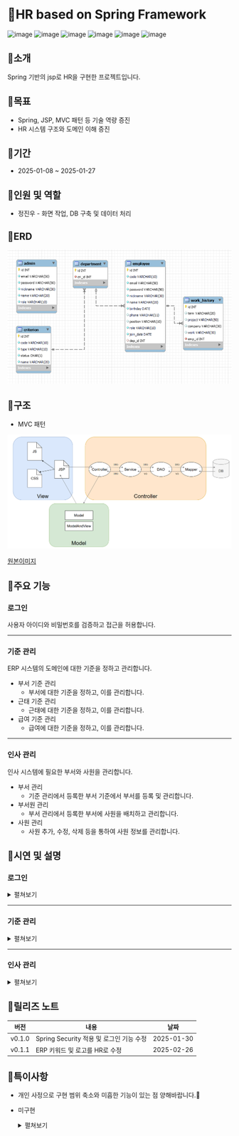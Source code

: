 # 📁HR based on Spring Framework
![image](https://img.shields.io/badge/java-v.11-blue.svg)
![image](https://img.shields.io/badge/spring-v.5.2.25.RELEASE-blue.svg)
![image](https://img.shields.io/badge/jsp-grey.svg)
![image](https://img.shields.io/badge/mysql-v.8.0.31-blue.svg)
![image](https://img.shields.io/badge/mybatis-v.3.0.4-blue.svg)
![image](https://img.shields.io/badge/tomcat-v.9.0-blue.svg)

## 📌소개
Spring 기반의 jsp로 HR을 구현한 프로젝트입니다.

## 📌목표
- Spring, JSP, MVC 패턴 등 기술 역량 증진
- HR 시스템 구조와 도메인 이해 증진

## 📌기간
- 2025-01-08 ~ 2025-01-27

## 📌인원 및 역할
- 정진우 - 화면 작업, DB 구축 및 데이터 처리

## 📌ERD
![alt text](assets/erd.png)


## 📌구조
- MVC 패턴

![alt text](assets/mvc.png)

[원본이미지](https://viewer.diagrams.net/?tags=%7B%7D&lightbox=1&highlight=0000ff&edit=_blank&layers=1&nav=1#R%3Cmxfile%3E%3Cdiagram%20name%3D%22%ED%8E%98%EC%9D%B4%EC%A7%80-1%22%20id%3D%22EYmIl-xgydG-Mr9KmU9k%22%3E7Vtdk6I4FP01Pq4FCeHjsUd7d2prprq33JqZfUSImmo0Voxf8%2Bs3SFTIxaJbQbRLp2qK3EAg55ybe2%2BgO7g33fwlwvnkO49p0kFWvOngfgehwAvU%2F6lhmxkIIplhLFicmeyjYcB%2BU220tHXJYroonCg5TySbF40Rn81oJAu2UAi%2BLp424knxrvNwTIFhEIUJtP5ksZxkVoSxe%2Bz4Stl4sr%2B1S5ysZxruz9ZTWUzCmK9zJvzcwT3BucyOppseTVLw9sBk1%2F15ovfwZILO5Hsu2DwvVq%2F%2FOPHPxPv6bY7i35ve9A89yipMlnrGPxhd6weW2z0Mgi9nMU0Hsjv4y3rCJB3MwyjtXSvelW0ip4nuDhM2nqnjSD0YFcqwokIyhemT7hhyKflUdYz4TGrOsZW2WZL0eMLF7q44Dqk%2FipR9IQV%2Fo7keN%2FLpcKR69OOrG9DNSVzsA9pKppRPqRRbdYq%2BwNX8aIX6urk%2B0o2xtk1yTGOijaGW2Pgw8pEEdaB5%2BAAnCHCi3eoSUs7mgFA%2Fdso48NEQu249HJgkOOSdLCCnKRYwYKGnkBI8SZSmb8M%2FRiPqRqX%2BEXvB0LLq4capdhDXu6qDOICavwevgBO13s7TwxmXtJqUYRi9jXc0vixlwmZU2%2BNQvL2oq5hMp291LVLkBdWEMgqKKB8iYA5mvwRl22oKZQIdYDC4c5Rtx0DZbRtlt0TLnwxku3Upex9Zy9V4Krt8B84NQOf4hj4RhM5GJdj5TUG35y6HHURsFj%2BluXYa05JwsWBREahjdExhUlCI7a984798o59C4ZJDM0XCPjRfqWBqYmnYzC7ZMPkrd7wbqkt0azfWvms30r5hjpPNicagGjCYU%2FPmSxHR6ugkQzGmsmp9hUrIMU1KiN7bBE1CyVbFxy1jX9%2FhlTM1kZyPkqLQzGCdTVNfla8qzIECYyDTiTMcwEA7MR6mfYE%2BYQVzqT5rktRB53Ze53ZB51ZB5tYplbegTrdNdSLvRJj%2BqDoxOpFVXUudsJYbULFiiqJbCjsuubmwA8uv%2FtPLTYHmm9pqHzSYTPa%2FAMz2yWS0VblhTAV%2BR0aZLZDfhlUp5iKD2C7LLM3ilaT%2F9Hk5e%2FYr3fTZ%2FWrKUW3XN%2BIW6hLAX1CappKm%2BIN56oWx7BTmVdhWh5q2QgM2lyrH61rovOhArOqxmg4QwYPyKsqJWRQ5fhe5wfHnn0e%2Fa2YZalyPXJV%2BVHt19fnoBzR5dheR8ygHUvKsruddl%2FLaC5bPRzkxt%2BmCM%2FN%2Fx4gWjlnmNk023Kr%2BHs7nN7brFPhGLtR6Jovg5vPDSQxtB2b9UVNYtC27%2FbgIK5kH%2F5U8XRAYgZhaCIz%2Bg%2FNqzs3XhHU5vV2SZF%2Fb6R%2B1ULUAAE8XOD1U0%2FW93kEP0qtI98CeRz1O75tp9vV93oH7vA%2F6q2i6wOWBlFrweBjnd9%2B3Pc3iim8PrVaqI%2Bx43eI7TlLydZpNyGkB1P9tzmPVrHQbx0iPQe1%2F9ktEczeiYYchJZsIFR%2BE3oqnOEHrngJ3Evr%2FwheJatKy87GvNKcsjpNTGzZFKmrA1jXfVZTs0bglzoQbA7bkZeM9Auu55MaAhW8B7xLYwExbWgcWJh4%2FPgOuXtu4wrr9HnEFC0HbuLrwTdFdLgQgdDUHrGoe%2F6Aqy7%2BOf5aGn%2F8H%3C%2Fdiagram%3E%3C%2Fmxfile%3E)

## 📌주요 기능
### 로그인
사용자 아이디와 비밀번호를 검증하고 접근을 허용합니다.

---
### 기준 관리
ERP 시스템의 도메인에 대한 기준을 정하고 관리합니다.

- 부서 기준 관리
  - 부서에 대한 기준을 정하고, 이를 관리합니다.
- 근태 기준 관리
  - 근태에 대한 기준을 정하고, 이를 관리합니다.
- 급여 기준 관리
  - 급여에 대한 기준을 정하고, 이를 관리합니다.

---
### 인사 관리
인사 시스템에 필요한 부서와 사원을 관리합니다.

- 부서 관리
  - 기준 관리에서 등록한 부서 기준에서 부서를 등록 및 관리합니다.
- 부서원 관리
  - 부서 관리에서 등록한 부서에 사원을 배치하고 관리합니다.
- 사원 관리
  - 사원 추가, 수정, 삭제 등을 통하여 사원 정보를 관리합니다.

## 📌시연 및 설명
### 로그인
<details>
<summary>펼쳐보기</summary>

![alt text](assets/login-1.png)
기본 화면입니다.

![alt text](assets/login-2.png)
아이디와 비밀번호를 입력한 상태입니다.

![alt text](assets/main-1.png)
로그인 성공 시 메인 화면으로 이동합니다.

  </details>

---
### 기준 관리
<details>
<summary>펼쳐보기</summary>

#### - 부서 기준 관리
![alt text](assets/cri-dep-1.png)
부서 기준 관리 기본 화면입니다.  
등록할 부서 기준을 입력 후 기준 등록 버튼을 클릭하여 추가할 수 있습니다.

![alt text](assets/cri-dep-2.png)
부서 기준이 추가된 결과입니다.

![alt text](assets/cri-dep-3.png)
등록 현황에서 부서 기준을 클릭하면 부서 정보를 수정할 수 있습니다.  
상태와 명칭을 수정하고 수정 버튼을 누르면 수정 완료됩니다.  
삭제 버튼을 누르면 해당 부서 기준을 삭제합니다.

![alt text](assets/cri-dep-4.png)
방금 추가한 부서 기준을 삭제해보겠습니다.  
부서 기준을 클릭합니다.

![alt text](assets/cri-dep-5.png)
삭제 버튼을 누릅니다.

![alt text](assets/cri-dep-6.png)
등록 현황에서 부서 기준이 삭제되었습니다.

#### -  근태 기준 관리
![alt text](assets/cri-att-1.png)
근태 기준 관리 기본 화면입니다.  
등록할 근태 기준을 입력 후 기준 등록 버튼을 클릭하여 추가할 수 있습니다.

![alt text](assets/cri-att-2.png)
근태 기준이 추가된 결과입니다.

![alt text](assets/cri-att-3.png)
등록 현황에서 근태 기준을 클릭하면 근태 정보를 수정할 수 있습니다.  
상태와 명칭을 수정하고 수정 버튼을 누르면 수정 완료됩니다.  
삭제 버튼을 누르면 해당 근태 기준을 삭제합니다.

![alt text](assets/cri-att-4.png)
방금 추가한 근태 기준을 삭제해보겠습니다.  
근태 기준을 클릭합니다.

![alt text](assets/cri-att-5.png)
삭제 버튼을 누릅니다.

![alt text](assets/cri-att-6.png)
등록 현황에서 근태 기준이 삭제되었습니다.

#### -  급여 기준 관리
![alt text](assets/cri-pay-1.png)
급여 기준 관리 기본 화면입니다.  
등록할 급여 기준을 입력 후 기준 등록 버튼을 클릭하여 추가할 수 있습니다.

![alt text](assets/cri-pay-2.png)
급여 기준이 추가된 결과입니다.

![alt text](assets/cri-pay-3.png)
등록 현황에서 급여 기준을 클릭하면 급여 정보를 수정할 수 있습니다.  
상태와 명칭을 수정하고 수정 버튼을 누르면 수정 완료됩니다.  
삭제 버튼을 누르면 해당 급여 기준을 삭제합니다.

![alt text](assets/cri-pay-4.png)
방금 추가한 급여 기준을 삭제해보겠습니다.  
급여 기준을 클릭합니다.

![alt text](assets/cri-pay-5.png)
삭제 버튼을 누릅니다.

![alt text](assets/cri-pay-6.png)
등록 현황에서 급여 기준이 삭제되었습니다.

</details>

---
### 인사 관리
<details>
<summary>펼쳐보기</summary>

#### -  부서 관리
![alt text](assets/hr-dep-1.png)
부서 관리 기본 화면입니다.  

![alt text](assets/hr-dep-2.png)
부서 기준 현황에서 부서 기준을 클릭하면 알림창이 띄워집니다.  
추가 여부를 묻고, 추가를 원하면 '예' 버튼을, 원치 않으면 '아니오' 버튼을 눌러 진행합니다.

![alt text](assets/hr-dep-3.png)
부서를 추가하여 부서 등록 현황에 등록된 결과입니다.

![alt text](assets/hr-dep-4.png)
부서 등록 현황에서 부서를 클릭하면 삭제 여부를 묻는 알림창을 띄웁니다.

![alt text](assets/hr-dep-5.png)
삭제를 진행하여 부서 등록 현황에서 제거된 결과입니다.

#### -  부서원 관리
![alt text](assets/hr-dep-mem-1.png)
부서원 관리 기본 화면입니다.

![alt text](assets/hr-dep-mem-2.png)
부서를 선택한 결과입니다.  
선택 후 아래에서 현재 선택한 부서를 알 수 있습니다.

![alt text](assets/hr-dep-mem-3.png)
첫번째 사원을 선택합니다.

![alt text](assets/hr-dep-mem-4.png)
사원을 선택한 결과입니다.  
선택 후 아래에서 현재 선택한 사원을 알 수 있습니다.  
또한, 부서 현황 아래에 '추가하기' 버튼이 활성화됩니다.

![alt text](assets/hr-dep-mem-5.png)
방금 선택한 사원을 선택한 부서로 배치한 결과입니다.

![alt text](assets/hr-dep-mem-6.png)
부서 현황의 사원을 클릭하면 '제거하기' 버튼이 활성화됩니다.

![alt text](assets/hr-dep-mem-7.png)
부서 현황에서 사원을 제거한 결과입니다.

#### -  사원 관리
![alt text](assets/hr-emp-1.png)
사원 관리 기본 화면입니다.

![alt text](assets/hr-emp-2.png)
사원 현황에서 '사원 추가하기' 버튼을 누르면 입력 창을 띄웁니다.  
추가할 사원 정보를 입력합니다.

![alt text](assets/hr-emp-3.png)
스크롤을 내리면 경력사항을 입력, 추가할 수 있습니다.

![alt text](assets/hr-emp-4.png)
사원 현황에 사원이 추가된 결과입니다.  
사원을 클릭하면 우측에 사원 정보가 나옵니다.

![alt text](assets/hr-emp-5.png)
사원 정보에서 '수정' 버튼을 클릭하면 정보를 수정하는 창이 띄워집니다.  
수정을 완료하려면 '완료' 버튼을 눌러 진행합니다.

![alt text](assets/hr-emp-6.png)
사원 정보가 수정된 결과입니다.

</details>

## 📌릴리즈 노트
|버전|내용|날짜|
|-|-|-|
|v0.1.0|Spring Security 적용 및 로그인 기능 수정|2025-01-30|
|v0.1.1|ERP 키워드 및 로고를 HR로 수정|2025-02-26|

## 📌특이사항

- 개인 사정으로 구현 범위 축소와 미흡한 기능이 있는 점 양해바랍니다.🙏
- 미구현
  <details>
  <summary>펼쳐보기</summary>

  ```
  - controller
  AttendanceAnnController.java
  AttendanceAppController.java
  AttendanceDetController.java
  AttendanceRecController.java
  AttendanceSitController.java
  PayrollCalRetController.java
  PayrollPayController.java
  PayrollSpeController.java
  MainController.java
  - js
  attendance_annualleave_situation.js
  attendance_apply.js
  attendance_details.js
  attendance_receive.js
  attendance_situation.js
  payroll_calculated_retrieval.js
  payroll_payment.js
  payroll_specification.js
  - jsp
  attendance_annualleave_situation.jsp
  attendance_apply.jsp
  attendance_details.jsp
  attendance_receive.jsp
  attendance_situation.jsp
  payroll_calculated_retrieval.jsp
  payroll_payment.jsp
  payroll_specification.jsp
  main.jsp
  ```
  </details>
